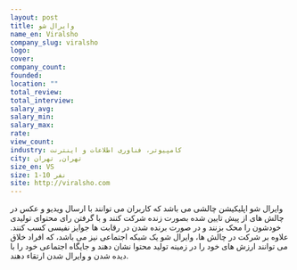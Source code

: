 ```yaml
---
layout: post
title: وایرال شو
name_en: Viralsho
company_slug: viralsho
logo: 
cover: 
company_count:
founded:
location: ""
total_review: 
total_interview: 
salary_avg: 
salary_min: 
salary_max: 
rate: 
view_count: 
industry: کامپیوتر، فناوری اطلاعات و اینترنت
city: تهران, تهران
size_en: VS
size: 1-10 نفر
site: http://viralsho.com
---
```


وایرال شو اپلیکیشن چالشی می باشد که کاربران می توانند با ارسال ویدیو و عکس در چالش های از پیش تایین شده بصورت زنده شرکت کنند و با گرفتن رای محتوای تولیدی خودشون را محک بزنند و در صورت برنده شدن در رقابت ها جوایز نفیسی کسب کنند. علاوه بر شرکت در چالش ها، وایرال شو یک شبکه اجتماعی نیز می باشد، که افراد خلاق می توانند ارزش های خود را در زمینه تولید محتوا نشان دهند و جایگاه اجتماعی خود را با دیده شدن و وایرال شدن ارتقاء دهند.
